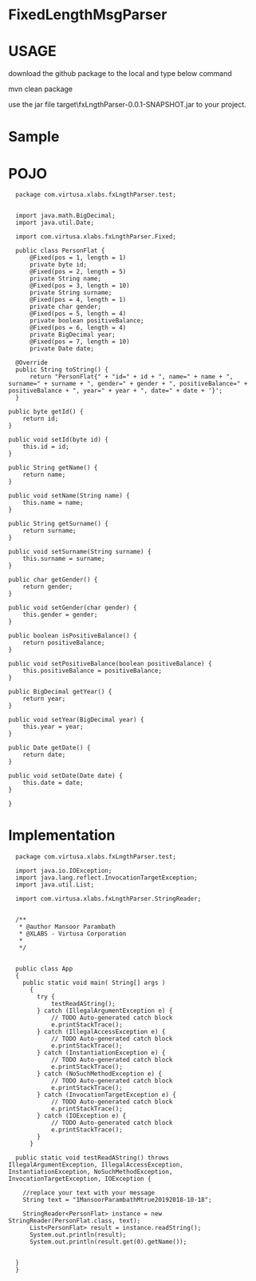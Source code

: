 # FixedLengthMsgParser

# USAGE

download the github package to the local and type below command

mvn clean package

use the jar file  target\fxLngthParser-0.0.1-SNAPSHOT.jar to your project.

# Sample

# POJO

      package com.virtusa.xlabs.fxLngthParser.test;


      import java.math.BigDecimal;
      import java.util.Date;

      import com.virtusa.xlabs.fxLngthParser.Fixed;

      public class PersonFlat {
          @Fixed(pos = 1, length = 1)
          private byte id;
          @Fixed(pos = 2, length = 5)
          private String name;
          @Fixed(pos = 3, length = 10)
          private String surname;
          @Fixed(pos = 4, length = 1)
          private char gender;
          @Fixed(pos = 5, length = 4)
          private boolean positiveBalance;
          @Fixed(pos = 6, length = 4)
          private BigDecimal year;
          @Fixed(pos = 7, length = 10)
          private Date date;

      @Override
      public String toString() {
          return "PersonFlat{" + "id=" + id + ", name=" + name + ", surname=" + surname + ", gender=" + gender + ", positiveBalance=" + positiveBalance + ", year=" + year + ", date=" + date + '}';
      }

  	public byte getId() {
  		return id;
  	}

  	public void setId(byte id) {
  		this.id = id;
  	}

  	public String getName() {
  		return name;
  	}

  	public void setName(String name) {
  		this.name = name;
  	}

  	public String getSurname() {
  		return surname;
  	}

  	public void setSurname(String surname) {
  		this.surname = surname;
  	}

  	public char getGender() {
  		return gender;
  	}

  	public void setGender(char gender) {
  		this.gender = gender;
  	}

  	public boolean isPositiveBalance() {
  		return positiveBalance;
  	}

  	public void setPositiveBalance(boolean positiveBalance) {
  		this.positiveBalance = positiveBalance;
  	}

  	public BigDecimal getYear() {
  		return year;
  	}

  	public void setYear(BigDecimal year) {
  		this.year = year;
  	}

  	public Date getDate() {
  		return date;
  	}

  	public void setDate(Date date) {
  		this.date = date;
  	}

    }

  # Implementation

      package com.virtusa.xlabs.fxLngthParser.test;

      import java.io.IOException;
      import java.lang.reflect.InvocationTargetException;
      import java.util.List;

      import com.virtusa.xlabs.fxLngthParser.StringReader;


      /**
       * @author Mansoor Parambath
       * @XLABS - Virtusa Corporation
       *
       */


      public class App
      {
      	public static void main( String[] args )
          {
          	try {
      			testReadAString();
      		} catch (IllegalArgumentException e) {
      			// TODO Auto-generated catch block
      			e.printStackTrace();
      		} catch (IllegalAccessException e) {
      			// TODO Auto-generated catch block
      			e.printStackTrace();
      		} catch (InstantiationException e) {
      			// TODO Auto-generated catch block
      			e.printStackTrace();
      		} catch (NoSuchMethodException e) {
      			// TODO Auto-generated catch block
      			e.printStackTrace();
      		} catch (InvocationTargetException e) {
      			// TODO Auto-generated catch block
      			e.printStackTrace();
      		} catch (IOException e) {
      			// TODO Auto-generated catch block
      			e.printStackTrace();
      		}
          }

      public static void testReadAString() throws IllegalArgumentException, IllegalAccessException, InstantiationException, NoSuchMethodException, InvocationTargetException, IOException {

      	//replace your text with your message
      	String text = "1MansoorParambathMtrue20192018-10-18";

      	StringReader<PersonFlat> instance = new StringReader(PersonFlat.class, text);
          List<PersonFlat> result = instance.readString();
          System.out.println(result);
          System.out.println(result.get(0).getName());


      }
      }
